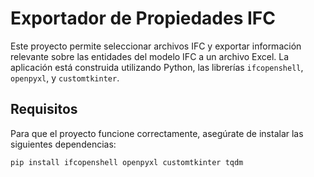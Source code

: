 # Exportador de Propiedades IFC

Este proyecto permite seleccionar archivos IFC y exportar información relevante sobre las entidades del modelo IFC a un archivo Excel. La aplicación está construida utilizando Python, las librerías `ifcopenshell`, `openpyxl`, y `customtkinter`.

## Requisitos

Para que el proyecto funcione correctamente, asegúrate de instalar las siguientes dependencias:

```bash
pip install ifcopenshell openpyxl customtkinter tqdm
